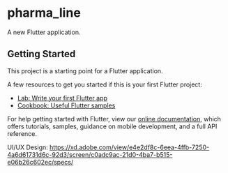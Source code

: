 # pharma_line

A new Flutter application.

## Getting Started

This project is a starting point for a Flutter application.

A few resources to get you started if this is your first Flutter project:

- [Lab: Write your first Flutter app](https://flutter.dev/docs/get-started/codelab)
- [Cookbook: Useful Flutter samples](https://flutter.dev/docs/cookbook)

For help getting started with Flutter, view our
[online documentation](https://flutter.dev/docs), which offers tutorials,
samples, guidance on mobile development, and a full API reference.

UI/UX Design: 
https://xd.adobe.com/view/e4e2df8c-6eea-4ffb-7250-4a6d61731d6c-92d3/screen/c0adc9ac-21d0-4ba7-b515-e06b26c602ec/specs/
